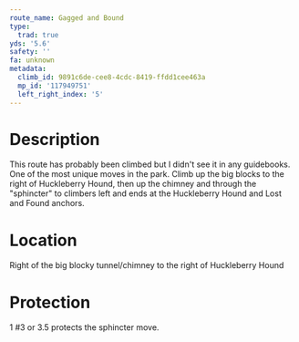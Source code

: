 ```yaml
---
route_name: Gagged and Bound
type:
  trad: true
yds: '5.6'
safety: ''
fa: unknown
metadata:
  climb_id: 9891c6de-cee8-4cdc-8419-ffdd1cee463a
  mp_id: '117949751'
  left_right_index: '5'
---
```

# Description
This route has probably been climbed but I didn't see it in any guidebooks. One of the most unique moves in the park. Climb up the big blocks to the right of Huckleberry Hound, then up the chimney and through the "sphincter" to climbers left and ends at the Huckleberry Hound and Lost and Found anchors.

# Location
Right of the big blocky tunnel/chimney to the right of Huckleberry Hound

# Protection
1 #3 or 3.5 protects the sphincter move.
